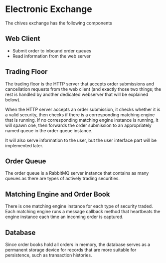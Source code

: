 # Electronic Exchange
The chives exchange has the following components

## Web Client 
* Submit order to inbound order queues
* Read information from the web server

## Trading Floor
The trading floor is the HTTP server that accepts order submissions and cancellation requests from the web client (and exactly those two things; the rest is handled by another dedicated webserver that will be explained below).

When the HTTP server accepts an order submission, it checks whether it is a valid security, then checks if there is a corresponding matching engine that is running. If no corresponding matching engine instance is running, it will spawn one, then forwards the order submission to an appropriately named queue in the order queue instance.

 It will also serve information to the user, but the user interface part will be implemented later.

## Order Queue
The order queue is a RabbitMQ server instance that contains as many queues as there are types of actively trading securities.

## Matching Engine and Order Book
There is one matching engine instance for each type of security traded. Each matching engine runs a message callback method that heartbeats the engine instance each time an incoming order is captured. 

## Database
Since order books hold all orders in memory, the database serves as a permanent storage device for records that are more suitable for persistence, such as transaction histories.